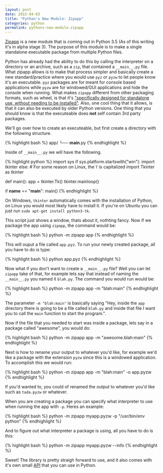 ```yaml
---
layout: post
date: 2015-04-03
title: "Python's New Module: Zipapp"
categories: python
permalink: pythons-new-module-zipapp
---
```


[Zipapp](https://docs.python.org/dev/library/zipapp.html) is a new module that is coming out in Python 3.5 (As of this writing it's in alpha stage 3). The purpose of this module is to make a single standalone executable package from multiple Python files.

Python has already had the ability to do this by calling the interpreter on a directory or an archive, such as a `zip`, that contained a `__main__.py` file. What zipapp allows is to make that process simpler and basically create a new standard/practice where you would use `pyz` or `pyzw` to let people know it's an executable. `pyz` packages are for meant for console based applications while `pyzw` are for windowed/GUI applications  and hide the console when running. What makes `zipapp` different from other packaging formats, such as wheel, is that it's ["specifically designed for standalone use, without needing to be installed"](https://www.python.org/dev/peps/pep-0441/#faq). Also, one cool thing that it allows, is that it can also be executed by older Python versions. One thing that you should know is that the executeable does **not** self contain 3rd party packages.

We'll go over how to create an executeable, but first create a directory with the following structure.

{% highlight bash %}
app/
└── __main__.py
{% endhighlight %}

Inside of `__main__.py` we will have the following.

{% highlight python %}
import sys
if sys.platform.startswith("win"):
    import tkinter
else:
    # For some reason on Linux, the `T` is capitalized
    import Tkinter as tkinter

def main():
    app = tkinter.Tk()
    tkinter.mainloop()

if __name__ == "__main__":
    main()
{% endhighlight %}

On Windows, `tkinter` automatically comes with the installation of Python, on Linux you would most likely have to install it. If you're on Ubuntu you can just run `sudo apt-get install python3-tk`.

This script just shows a window, thats about it, nothting fancy. Now if we package the app using `zipapp`, the command would be:

{% highlight bash %}
python -m zipapp app
{% endhighlight %}

This will ouput a file called `app.pyz`. To run your newly created package, all you have to do is type:

{% highlight bash %}
python app.pyz
{% endhighlight %}

Now what if you don't want to create a `__main__.py` file? Well you can let `zipapp` take of that, for example lets say that instead of naming the `__main__.py` you named it `blah.py`. The command you would run would be:

{% highlight bash %}
python -m zipapp app -m "blah:main"
{% endhighlight %}

The parameter `-m "blah:main"` is basically saying "Hey, inside the `app` directory there is going to be a file called `blah.py` and inside that file I want you to call the `main` function to start the program.".

Now if the file that you needed to start was inside a package, lets say in a package called "awesome", you would do:

{% highlight bash %}
python -m zipapp app -m "awesome.blah:main"
{% endhighlight %}

Next is how to rename your output to whatever you'd like, for example we'd like a package with the extension `pyzw` since this is a windowed application. To accomplish this we would run:

{% highlight bash %}
python -m zipapp app -m "blah:main" -o app.pyzw
{% endhighlight %}

If you'd wanted to, you could of renamed the output to whatever you'd like such as `tada.pyzw` or whatever.

When you are creating a package you can specify what interpreter to use when running the app with `-p`. Heres an example:

{% highlight bash %}
python -m zipapp myapp.pyzw -p "/usr/bin/env python"
{% endhighlight %}

And to figure out what interpreter a package is using, all you have to do is this:

{% highlight bash %}
python -m zipapp myapp.pyzw --info
{% endhighlight %}

Sweet! The library is pretty straigh forward to use, and it also comes with it's own small [API](https://docs.python.org/dev/library/zipapp.html#python-api) that you can use in Python.
